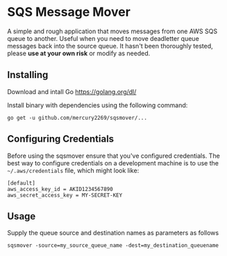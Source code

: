# SQS Message Mover
A simple and rough application that moves messages from one AWS SQS queue to 
another. Useful when you need to move deadletter queue messages back into the 
source queue. It hasn't been thoroughly tested, please **use at your own risk** or modify
as needed. 


## Installing

Download and intall Go https://golang.org/dl/

Install binary with dependencies using the following command:

```
go get -u github.com/mercury2269/sqsmover/...
```

## Configuring Credentials
Before using the sqsmover ensure that you've configured credentials. The best
way to configure credentials on a development machine is to use the
`~/.aws/credentials` file, which might look like:

```
[default]
aws_access_key_id = AKID1234567890
aws_secret_access_key = MY-SECRET-KEY
```

## Usage

Supply the queue source and destination names as parameters as follows

```
sqsmover -source=my_source_queue_name -dest=my_destination_queuename
```




